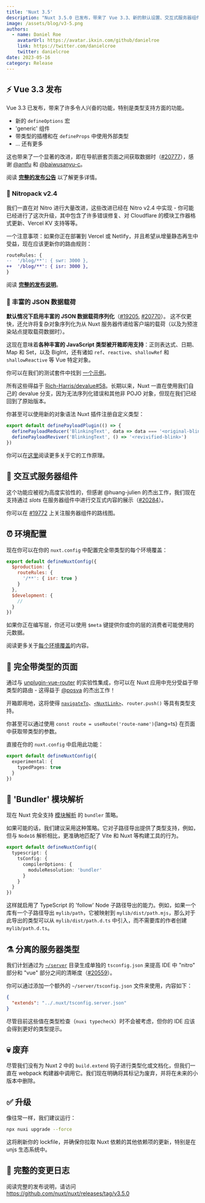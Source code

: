 ```yaml
---
title: 'Nuxt 3.5'
description: "Nuxt 3.5.0 已发布，带来了 Vue 3.3、新的默认设置、交互式服务器组件、带类型的页面、环境配置等等功能。"
image: /assets/blog/v3-5.png
authors:
  - name: Daniel Roe
    avatarUrl: https://avatar.ikxin.com/github/danielroe
    link: https://twitter.com/danielcroe
    twitter: danielcroe
date: 2023-05-16
category: Release
---
```


## ⚡️ Vue 3.3 发布

Vue 3.3 已发布，带来了许多令人兴奋的功能，特别是类型支持方面的功能。

* 新的 `defineOptions` 宏
* 'generic' 组件
* 带类型的插槽和在 `defineProps` 中使用外部类型
* ... 还有更多

这也带来了一个显著的改进，即在导航嵌套页面之间获取数据时（[#20777](https://github.com/nuxt/nuxt/pull/20777)），感谢 [@antfu](https://github.com/antfu) 和 [@baiwusanyu-c](https://github.com/baiwusanyu-c)。

阅读 **[完整的发布公告](https://blog.vuejs.org/posts/vue-3-3)** 以了解更多详情。

### 🙌 Nitropack v2.4

我们一直在对 Nitro 进行大量改进，这些改进已经在 Nitro v2.4 中实现 - 你可能已经进行了这次升级，其中包含了许多错误修复、对 Cloudflare 的模块工作器格式更新、Vercel KV 支持等等。

一个注意事项：如果你正在部署到 Vercel 或 Netlify，并且希望从增量静态再生中受益，现在应该更新你的路由规则：

```diff
routeRules: {
--  '/blog/**': { swr: 3000 },
++  '/blog/**': { isr: 3000 },
}
```

阅读 **[完整的发布说明](https://github.com/unjs/nitro/releases/tag/v2.4.0)**。

### 💖 丰富的 JSON 数据载荷

**默认情况下启用丰富的 JSON 数据载荷序列化**（[#19205](https://github.com/nuxt/nuxt/pull/19205), [#20770](https://github.com/nuxt/nuxt/pull/20770)）。
这不仅更快，还允许将复杂对象序列化为从 Nuxt 服务器传递给客户端的载荷（以及为预渲染站点提取载荷数据时）。

这现在意味着**各种丰富的 JavaScript 类型被开箱即用支持**：正则表达式、日期、Map 和 Set，以及 BigInt，还有诸如 `ref`、`reactive`、`shallowRef` 和 `shallowReactive` 等 Vue 特定对象。

你可以在我们的测试套件中找到 [一个示例](https://github.com/nuxt/nuxt/blob/main/test/fixtures/basic/pages/json-payload.vue)。

所有这些得益于 [Rich-Harris/devalue#58](https://github.com/Rich-Harris/devalue/pull/58)。长期以来，Nuxt 一直在使用我们自己的 devalue 分支，因为无法序列化错误和其他非 POJO 对象，但现在我们已经回到了原始版本。

你甚至可以使用新的对象语法 Nuxt 插件注册自定义类型：

```ts [plugins/custom-payload-type.ts]
export default definePayloadPlugin(() => {
  definePayloadReducer('BlinkingText', data => data === '<original-blink>' && '_')
  definePayloadReviver('BlinkingText', () => '<revivified-blink>')
})
```

你可以在[这里](https://github.com/rich-harris/devalue#custom-types)阅读更多关于它的工作原理。

## 🛝 交互式服务器组件

这个功能应被视为高度实验性的，但感谢 @huang-julien 的杰出工作，我们现在支持通过 _slots_ 在服务器组件中进行交互式内容的展示（[#20284](https://github.com/nuxt/nuxt/pull/20284)）。

你可以在 [#19772](https://github.com/nuxt/nuxt/issues/19772) 上关注服务器组件的路线图。

## ⏰ 环境配置

现在你可以在你的 `nuxt.config` 中配置完全带类型的每个环境覆盖：

```js
export default defineNuxtConfig({
  $production: {
    routeRules: {
      '/**': { isr: true }
    }
  },
  $development: {
    //
  }
})
```

如果你正在编写层，你还可以使用 `$meta` 键提供你或你的层的消费者可能使用的元数据。

阅读更多关于[每个环境覆盖](https://github.com/nuxt/nuxt/pull/20329)的内容。

## 💪 完全带类型的页面

通过与 [unplugin-vue-router](https://github.com/posva/unplugin-vue-router) 的实验性集成，你可以在 Nuxt 应用中充分受益于带类型的路由 - 这得益于 [@posva](https://github.com/posva) 的杰出工作！

开箱即用地，这将使得 [`navigateTo`](/docs/api/utils/navigate-to)、[`<NuxtLink>`](/docs/api/components/nuxt-link)、`router.push()` 等具有类型支持。

你甚至可以通过使用 `const route = useRoute('route-name')`{lang=ts} 在页面中获取带类型的参数。

直接在你的 `nuxt.config` 中启用此功能：

```ts [nuxt.config.ts]
export default defineNuxtConfig({
  experimental: {
    typedPages: true
  }
})
```

## 🔎 'Bundler' 模块解析

现在 Nuxt 完全支持 [模块解析](https://www.typescriptlang.org/docs/handbook/module-resolution.html) 的 `bundler` 策略。

如果可能的话，我们建议采用这种策略。它对子路径导出提供了类型支持，例如，但与 `Node16` 解析相比，更准确地匹配了 Vite 和 Nuxt 等构建工具的行为。

```ts [nuxt.config.ts]
export default defineNuxtConfig({
  typescript: {
    tsConfig: {
      compilerOptions: {
        moduleResolution: 'bundler'
      }
    }
  }
})
```

这样就启用了 TypeScript 的 'follow' Node 子路径导出的能力。例如，如果一个库有一个子路径导出 `mylib/path`，它被映射到 `mylib/dist/path.mjs`，那么对于此导出的类型可以从 `mylib/dist/path.d.ts` 中引入，而不需要库的作者创建 `mylib/path.d.ts`。

## ⚗️ 分离的服务器类型

我们计划通过为 [`~/server`](/docs/guide/directory-structure/server) 目录生成单独的 `tsconfig.json` 来提高 IDE 中 "nitro" 部分和 "vue" 部分之间的清晰度（[#20559](https://github.com/nuxt/nuxt/pull/20559)）。

你可以通过添加一个额外的 `~/server/tsconfig.json` 文件来使用，内容如下：

```json
{
  "extends": "../.nuxt/tsconfig.server.json"
}
```

尽管目前这些值在类型检查（`nuxi typecheck`）时不会被考虑，但你的 IDE 应该会得到更好的类型提示。

## 💀 废弃

尽管我们没有为 Nuxt 2 中的 `build.extend` 钩子进行类型化或文档化，但我们一直在 webpack 构建器中调用它。我们现在明确将其标记为废弃，并将在未来的小版本中删除。

## ✅ 升级

像往常一样，我们建议运行：

```sh
npx nuxi upgrade --force
```

这将刷新你的 lockfile，并确保你拉取 Nuxt 依赖的其他依赖项的更新，特别是在 unjs 生态系统中。

## 📃 完整的变更日志

阅读完整的发布说明，请访问 https://github.com/nuxt/nuxt/releases/tag/v3.5.0
